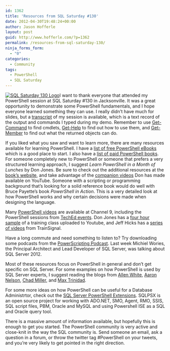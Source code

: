 ```yaml
---
id: 1362
title: 'Resources from SQL Saturday #130'
date: 2012-04-30T19:48:24+00:00
author: Jason Hofferle
layout: post
guid: http://www.hofferle.com/?p=1362
permalink: /resources-from-sql-saturday-130/
ninja_forms_form:
  - "0"
categories:
  - Community
tags:
  - PowerShell
  - SQL Saturday
---
```

[<img src="/assets/img/sqlsat130_web.png" alt="SQL Saturday 130 Logo" title="sqlsat130_web" width="236" height="115" class="alignleft size-full wp-image-1365" srcset="/assets/img/sqlsat130_web.png 236w, /assets/img/sqlsat130_web-150x73.png 150w" sizes="(max-width: 236px) 100vw, 236px" />](/assets/img/sqlsat130_web.png)I want to thank everyone that attended my PowerShell session at SQL Saturday #130 in Jacksonville. It was a great opportunity to demonstrate some PowerShell fundamentals, and I hope everyone learned something they can use. I really didn&#8217;t have much for slides, but a [transcript](/assets/img/PowerShell_transcript_SQLSat130.txt) of my session is available, which is a text record of the output and commands I typed during my demo. Remember to use <a href="http://go.microsoft.com/fwlink/?LinkID=113309" title="Get-Command" target="_blank">Get-Command</a> to find cmdlets, <a href="http://go.microsoft.com/fwlink/?LinkID=113316" title="Get-Help" target="_blank">Get-Help</a> to find out how to use them, and <a href="http://go.microsoft.com/fwlink/?LinkID=113322" title="Get-Member" target="_blank">Get-Member</a> to find out what the returned objects can do.

If you liked what you saw and want to learn more, there are many resources available for learning PowerShell. I have a <a href="http://www.hofferle.com/list-of-free-powershell-ebooks/" title="List of Free PowerShell eBooks" target="_blank">list of free PowerShell eBooks</a> which is a good place to start. I also have a <a href="http://www.hofferle.com/list-of-powershell-books/" title="List of PowerShell Books" target="_blank">list of paid PowerShell books</a>. For someone completely new to PowerShell or someone that prefers a very structured learning approach, I suggest _Learn PowerShell in a Month of Lunches_ by Don Jones. Be sure to check out the additional resources at the <a href="http://morelunches.com/2012/11/01/learn-powershell-3-in-a-month-of-lunches-2nd-ed/" target="_blank">book&#8217;s website</a>, and take advantage of the <a href="http://www.youtube.com/playlist?list=PL6D474E721138865A&#038;feature=view_all" target="_blank">companion videos</a> Don has made available on YouTube. Someone with a scripting or programming background that&#8217;s looking for a solid reference book would do well with Bruce Payette&#8217;s book _PowerShell in Action_. This is a very detailed look at how PowerShell works and why certain decisions were made when designing the language.

Many <a href="http://channel9.msdn.com/Tags/powershell" target="_blank">PowerShell videos</a> are available at Channel 9, including the PowerShell sessions from <a href="http://channel9.msdn.com/Events/TechEd" target="_blank">TechEd events</a>. Don Jones has a <a href="http://youtu.be/7fFEV8xawx0" target="_blank">four hour sample</a> of a training class uploaded to Youtube, and Jeff Hicks has a <a href="http://www.trainsignal.com/Windows-PowerShell-Training.aspx" target="_blank">series of videos</a> from TrainSignal. 

Have a long commute and need something to listen to? Try downloading some podcasts from the <a href="http://powerscripting.wordpress.com/" target="_blank">PowerScripting Podcast</a>. Last week Michiel Wories, the Principal Architect and Lead Developer of SQL Server, was talking about SQL Server 2012.

Most of these resources focus on PowerShell in general and don&#8217;t get specific on SQL Server. For some examples on how PowerShell is used by SQL Server experts, I suggest reading the blogs from <a href="http://sqlblog.com/blogs/allen_white/default.aspx" target="_blank">Allen White</a>, <a href="http://sqlvariant.com/" target="_blank">Aaron Nelson</a>, <a href="http://sev17.com/" target="_blank">Chad Miller</a>, and <a href="http://www.maxtblog.com/" target="_blank">Max Trinidad</a>.

For some more ideas on how PowerShell can be useful for a Database Administrtor, check out the <a href="http://sqlpsx.codeplex.com/" target="_blank">SQL Server PowerShell Extensions</a>. SQLPSX is an open source project for working with ADO.NET, SMO, Agent, RMO, SSIS, SQL script files, PBM, Oracle and MySQL and using Powershell ISE as a SQL and Oracle query tool.

There is a massive amount of information available, but hopefully this is enough to get you started. The PowerShell community is very active and close-knit in the way the SQL community is. Send someone an email, ask a question in a forum, or throw the twitter tag #PowerShell on your tweets, and you&#8217;re very likely to get pointed in the right direction.